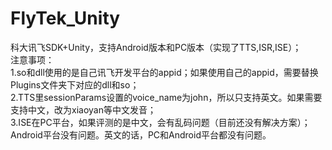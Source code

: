 # FlyTek_Unity<br>
科大讯飞SDK+Unity，支持Android版本和PC版本（实现了TTS,ISR,ISE）；<br>
注意事项：<br>
1.so和dll使用的是自己讯飞开发平台的appid；如果使用自己的appid，需要替换Plugins文件夹下对应的dll和so；<br>
2.TTS里sessionParams设置的voice_name为john，所以只支持英文。如果需要支持中文，改为xiaoyan等中文发音；<br>
3.ISE在PC平台，如果评测的是中文，会有乱码问题（目前还没有解决方案）；Android平台没有问题。英文的话，PC和Android平台都没有问题。<br>
